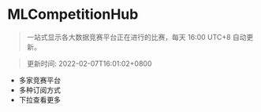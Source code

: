 # MLCompetitionHub

> 一站式显示各大数据竞赛平台正在进行的比赛，每天 16:00 UTC+8 自动更新。
  
> 更新时间: 2022-02-07T16:01:02+0800 

* 多家竞赛平台
* 多种订阅方式
* 下拉查看更多